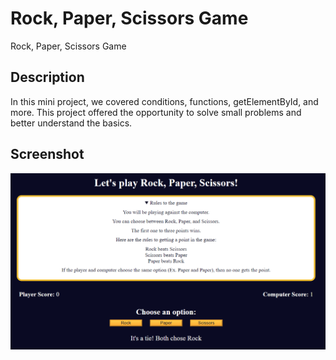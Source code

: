 # Rock, Paper, Scissors Game
Rock, Paper, Scissors Game

## Description
In this mini project, we covered conditions, functions, getElementById, and more. This project offered the opportunity to solve small problems and better understand the basics.

## Screenshot

![Uygulama Ekran Görüntüsü](https://github.com/huseyineskan/Rock-Paper-Scissors-Game/blob/main/Rock-Paper-Scissors-game.png)